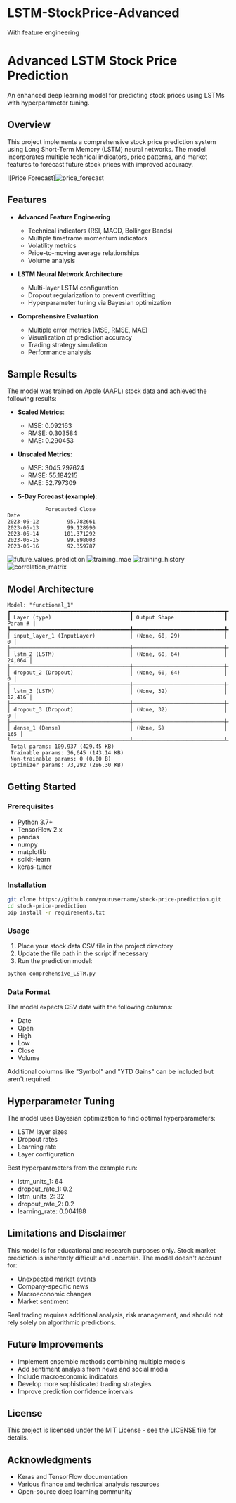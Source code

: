 # LSTM-StockPrice-Advanced
With feature engineering
# Advanced LSTM Stock Price Prediction

An enhanced deep learning model for predicting stock prices using LSTMs with hyperparameter tuning.

## Overview

This project implements a comprehensive stock price prediction system using Long Short-Term Memory (LSTM) neural networks. The model incorporates multiple technical indicators, price patterns, and market features to forecast future stock prices with improved accuracy.

![Price Forecast]![price_forecast](https://github.com/user-attachments/assets/8acb549a-48c0-408b-ba7a-dfcb3096cbb8)


## Features

- **Advanced Feature Engineering**
  - Technical indicators (RSI, MACD, Bollinger Bands)
  - Multiple timeframe momentum indicators
  - Volatility metrics
  - Price-to-moving average relationships
  - Volume analysis

- **LSTM Neural Network Architecture**
  - Multi-layer LSTM configuration
  - Dropout regularization to prevent overfitting
  - Hyperparameter tuning via Bayesian optimization

- **Comprehensive Evaluation**
  - Multiple error metrics (MSE, RMSE, MAE)
  - Visualization of prediction accuracy
  - Trading strategy simulation
  - Performance analysis

## Sample Results

The model was trained on Apple (AAPL) stock data and achieved the following results:

- **Scaled Metrics**:
  - MSE: 0.092163
  - RMSE: 0.303584
  - MAE: 0.290453

- **Unscaled Metrics**:
  - MSE: 3045.297624
  - RMSE: 55.184215
  - MAE: 52.797309

- **5-Day Forecast (example)**:

```
            Forecasted_Close
Date                        
2023-06-12         95.782661
2023-06-13         99.128990
2023-06-14        101.371292
2023-06-15         99.898003
2023-06-16         92.359787
```
![future_values_prediction](https://github.com/user-attachments/assets/638c3d4d-22a8-4215-9fe9-b4b8c923a718)
![training_mae](https://github.com/user-attachments/assets/eb9641cd-6651-4f2e-89fc-fae3b4a33563)
![training_history](https://github.com/user-attachments/assets/e558c20f-fb4f-4c6c-b4fc-8dd39795dd45)
![correlation_matrix](https://github.com/user-attachments/assets/f098bc3a-2358-4129-bf93-9b5bf5543a20)


## Model Architecture

```
Model: "functional_1"
┏━━━━━━━━━━━━━━━━━━━━━━━━━━━━━━━━━━━━━━┳━━━━━━━━━━━━━━━━━━━━━━━━━━━━━┳━━━━━━━━━━━━━━━━━┓
┃ Layer (type)                         ┃ Output Shape                ┃         Param # ┃
┡━━━━━━━━━━━━━━━━━━━━━━━━━━━━━━━━━━━━━━╇━━━━━━━━━━━━━━━━━━━━━━━━━━━━━╇━━━━━━━━━━━━━━━━━┩
│ input_layer_1 (InputLayer)           │ (None, 60, 29)              │               0 │
├──────────────────────────────────────┼─────────────────────────────┼─────────────────┤
│ lstm_2 (LSTM)                        │ (None, 60, 64)              │          24,064 │
├──────────────────────────────────────┼─────────────────────────────┼─────────────────┤
│ dropout_2 (Dropout)                  │ (None, 60, 64)              │               0 │
├──────────────────────────────────────┼─────────────────────────────┼─────────────────┤
│ lstm_3 (LSTM)                        │ (None, 32)                  │          12,416 │
├──────────────────────────────────────┼─────────────────────────────┼─────────────────┤
│ dropout_3 (Dropout)                  │ (None, 32)                  │               0 │
├──────────────────────────────────────┼─────────────────────────────┼─────────────────┤
│ dense_1 (Dense)                      │ (None, 5)                   │             165 │
└──────────────────────────────────────┴─────────────────────────────┴─────────────────┘
 Total params: 109,937 (429.45 KB)
 Trainable params: 36,645 (143.14 KB)
 Non-trainable params: 0 (0.00 B)
 Optimizer params: 73,292 (286.30 KB)
```

## Getting Started

### Prerequisites

- Python 3.7+
- TensorFlow 2.x
- pandas
- numpy
- matplotlib
- scikit-learn
- keras-tuner

### Installation

```bash
git clone https://github.com/yourusername/stock-price-prediction.git
cd stock-price-prediction
pip install -r requirements.txt
```

### Usage

1. Place your stock data CSV file in the project directory
2. Update the file path in the script if necessary
3. Run the prediction model:

```bash
python comprehensive_LSTM.py
```

### Data Format

The model expects CSV data with the following columns:
- Date
- Open
- High
- Low
- Close
- Volume

Additional columns like "Symbol" and "YTD Gains" can be included but aren't required.

## Hyperparameter Tuning

The model uses Bayesian optimization to find optimal hyperparameters:

- LSTM layer sizes
- Dropout rates
- Learning rate
- Layer configuration

Best hyperparameters from the example run:
- lstm_units_1: 64
- dropout_rate_1: 0.2
- lstm_units_2: 32
- dropout_rate_2: 0.2
- learning_rate: 0.004188

## Limitations and Disclaimer

This model is for educational and research purposes only. Stock market prediction is inherently difficult and uncertain. The model doesn't account for:

- Unexpected market events
- Company-specific news
- Macroeconomic changes
- Market sentiment

Real trading requires additional analysis, risk management, and should not rely solely on algorithmic predictions.

## Future Improvements

- Implement ensemble methods combining multiple models
- Add sentiment analysis from news and social media
- Include macroeconomic indicators
- Develop more sophisticated trading strategies
- Improve prediction confidence intervals

## License

This project is licensed under the MIT License - see the LICENSE file for details.

## Acknowledgments

- Keras and TensorFlow documentation
- Various finance and technical analysis resources
- Open-source deep learning community
